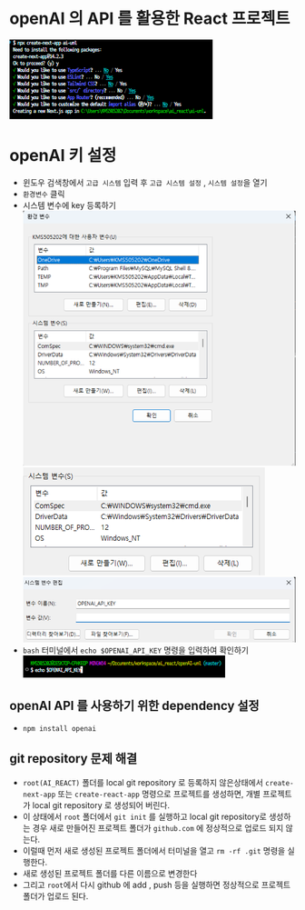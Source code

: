 # openAI 의 API 를 활용한 React 프로젝트

![alt text](image.png)

# openAI 키 설정

- 윈도우 검색창에서 `고급 시스템` 입력 후 `고급 시스템 설정` , `시스템 설정`을 열기
- `환경변수` 클릭
- 시스템 변수에 key 등록하기
  ![alt text](image-1.png)
  ![alt text](image-2.png)
  ![alt text](image-5.png)
- `bash` 터미널에서 `echo $OPENAI_API_KEY` 명령을 입력하여 확인하기
  ![alt text](image-4.png)

## openAI API 를 사용하기 위한 dependency 설정

- `npm install openai`

## git repository 문제 해결

- `root(AI_REACT)` 폴더를 local git repository 로 등록하지 않은상태에서 `create-next-app`
  또는 `create-react-app` 명령으로 프로젝트를 생성하면, 개별 프로젝트가 local git repository 로 생성되어 버린다.
- 이 상태에서 `root` 폴더에서 `git init` 를 실행하고 local git repository로 생성하는 경우 새로 만들어진 프로젝트 폴더가 `github.com` 에 정상적으로 업로드 되지 않는다.
- 이럴때 먼저 새로 생성된 프로젝트 폴더에서 터미널을 열고 `rm -rf .git` 명령을 실행한다.
- 새로 생성된 프로젝트 폴더를 다른 이름으로 변경한다
- 그리고 `root`에서 다시 github 에 add , push 등을 실행하면 정상적으로 프로젝트 폴더가 업로드 된다.

